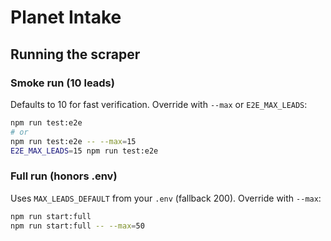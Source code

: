 # Planet Intake

## Running the scraper

### Smoke run (10 leads)
Defaults to 10 for fast verification. Override with `--max` or `E2E_MAX_LEADS`:
```bash
npm run test:e2e
# or
npm run test:e2e -- --max=15
E2E_MAX_LEADS=15 npm run test:e2e
```

### Full run (honors .env)
Uses `MAX_LEADS_DEFAULT` from your `.env` (fallback 200). Override with `--max`:
```bash
npm run start:full
npm run start:full -- --max=50
```
